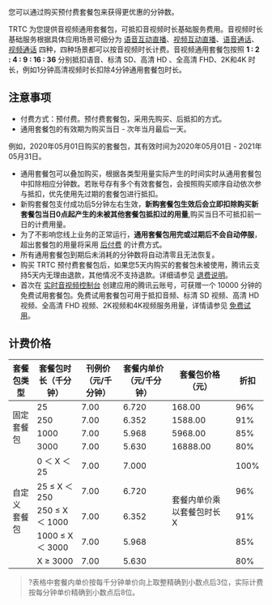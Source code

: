 您可以通过购买预付费套餐包来获得更优惠的分钟数。

TRTC 为您提供音视频通用套餐包，可抵扣音视频时长基础服务费用。音视频时长基础服务根据具体应用场景可细分为 [语音互动直播](https://cloud.tencent.com/document/product/647/46252#.E8.AF.AD.E9.9F.B3.E4.BA.92.E5.8A.A8.E7.9B.B4.E6.92.AD)、[视频互动直播](https://cloud.tencent.com/document/product/647/46252#.E8.A7.86.E9.A2.91.E4.BA.92.E5.8A.A8.E7.9B.B4.E6.92.AD)、[语音通话](https://cloud.tencent.com/document/product/647/46252#.E8.AF.AD.E9.9F.B3.E9.80.9A.E8.AF.9D)、[视频通话](https://cloud.tencent.com/document/product/647/46252#.E8.A7.86.E9.A2.91.E9.80.9A.E8.AF.9D) 四种，四种场景都可以按音视频时长计费。音视频通用套餐包按照 **1 : 2 : 4 : 9 : 16 : 36** 分别抵扣语音、标清 SD、高清 HD 、全高清 FHD、2K和4K 时长，例如1分钟高清视频时长扣除4分钟通用套餐包时长。

## **注意事项**

- 付费方式：预付费。预付费套餐包，采用先购买、后抵扣的方式。
- 通用套餐包的有效期为购买当日 - 次年当月最后一天。

例如，2020年05月01日购买的套餐包，其有效时间为2020年05月01日 - 2021年05月31日。

- 通用套餐包可以叠加购买，根据各类型用量实际产生的时间实时从通用套餐包中扣除相应分钟数。若账号存有多个有效套餐包，会按照购买顺序自动依次参与抵扣，优先使用先过期的套餐包进行抵扣。
- 新购套餐包支付成功后5分钟左右生效，**新购套餐包生效后会立即扣除购买新套餐包当日0点起产生的未被其他套餐包抵扣过的用量**,购买当日不可抵扣前一日的计费用量。
- 为了不影响您线上业务的正常运行，**通用套餐包用完或过期后不会自动停服**，超出套餐包的用量将采用 [后付费](https://cloud.tencent.com/document/product/647/44248#price) 的计费方式。
- 所有通用套餐包到期后未消耗的分钟数将自动清零且无法恢复。
- 购买 TRTC 预付费套餐包后，如果您5天内购买的套餐包未被使用，腾讯云支持5天内无理由退款，其他情况不支持退款。详细请参见 [退费说明](https://cloud.tencent.com/document/product/647/48226)。
- 首次在 [实时音视频控制台](https://console.cloud.tencent.com/trtc) 创建应用的腾讯云账号，可获赠一个 10000 分钟的免费试用套餐包。免费试用套餐包可用于抵扣音频、标清 SD 视频、高清 HD 视频、全高清 FHD 视频、2K视频和4K视频服务用量，详情请参见 [免费试用](https://cloud.tencent.com/document/product/647/44360)。

## 计费价格
<style>.markdown-text-box table td, .markdown-text-box table th { text-align: center;}
</style>
<table>
<thead>
<tr>
<th>套餐包类型</th>
<th>套餐包时长（千分钟）</th>
<th>刊例价（元/千分钟）</th>
<th>套餐内单价（元/千分钟）</th>
<th>套餐包价格（元）</th>
<th>折扣</th>
</tr>
</thead>
<tbody><tr>
<td rowspan="4">固定套餐包</td>
<td>25</td>
<td>7.00</td>
<td>6.720</td>
<td>168.00</td>
<td>96%</td>
</tr>
<tr>
<td>250</td>
<td>7.00</td>
<td>6.352</td>
<td>1588.00</td>
<td>91%</td>
</tr>
<tr>
<td>1000</td>
<td>7.00</td>
<td>5.968</td>
<td>5968.00</td>
<td>85%</td>
</tr>
<tr>
<td>3000</td>
<td>7.00</td>
<td>5.630</td>
<td>16888.00</td>
<td>80%</td>
</tr>
<tr>
<td rowspan="5">自定义<br>套餐包</td>
<td>0 ＜ X ＜ 25</td>
<td>7.00</td>
<td>7.000</td>
<td rowspan="5">套餐内单价乘以套餐包时长 X</td>
<td>100%</td>
</tr>
<tr>
<td>25 ≤ X ＜ 250</td>
<td>7.00</td>
<td>6.720</td>
<td>96%</td>
</tr>
<tr>
<td>250 ≤ X ＜ 1000</td>
<td>7.00</td>
<td>6.352</td>
<td>91%</td>
</tr>
<tr>
<td>1000 ≤ X ＜ 3000</td>
<td>7.00</td>
<td>5.968</td>
<td>85%</td>
</tr>
<tr>
<td>X ≥ 3000</td>
<td>7.00</td>
<td>5.630</td>
<td>80%</td>
</tr>
</tbody></table>

>?表格中套餐内单价按每千分钟单价向上取整精确到小数点后3位，实际计费按每分钟单价精确到小数点后8位。
